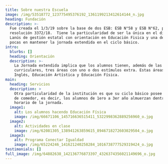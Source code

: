 ```yaml
---
title: Sobre nuestra Escuela
image: /img/53518772_123775495376192_1361199213412614144_n.jpg
heading: Fundación
description: >-
  Fue creada el 1/3/19 sobre la base de dos ESB: ESB N°58 y ESB N°62, por
  resolución 3372/18.  Tiene la particularidad de ser la única en el distrito de
  Lanús de gestión estatal con orientación en Educación Fisica y una de las
  pocas en mantener la jornada extendida en el ciclo básico.
intro:
  blurbs: []
  heading: Orientación
  description: >-
    La Jornada extendida implica que los alumnos tienen, además de las áreas
    curriculares, tres áreas con uno o dos estímulos extra. Estas áreas son:
    Inglés, Educación Artística y Educación Física.
main:
  heading: Servicios
  description: >
    Otra particularidad de la institución es que su ciclo básico posee servicio
    de comedor, es decir, los alumnos de 1ero a 3er año almuerzan dentro del
    horario de la jornada.
  image1:
    alt: Los alumnos hacendo Educación Física
    image: /img/66671106_145716636515411_5322998362889256960_o.jpg
  image2:
    alt: Actividades en clase
    image: /img/62081305_138941263859615_8946718272603029504_o.jpg
  image3:
    alt: Programa Conectar Igualdad
    image: /img/65224246_141621240258284_1016738777529319424_o.jpg
testimonials: []
full_image: /img/64882638_142136776873397_4326374356021149696_o.jpg
---
```


